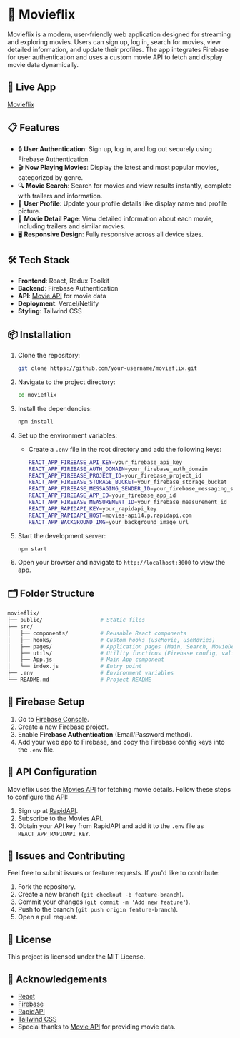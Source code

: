 
# 🎥 Movieflix

Movieflix is a modern, user-friendly web application designed for streaming and exploring movies. Users can sign up, log in, search for movies, view detailed information, and update their profiles. The app integrates Firebase for user authentication and uses a custom movie API to fetch and display movie data dynamically.

## 🚀 Live App

[Movieflix ](https://movieflix-7b709.web.app/signin)

## 📋 Features

- 🔒 **User Authentication**: Sign up, log in, and log out securely using Firebase Authentication.
- 🎬 **Now Playing Movies**: Display the latest and most popular movies, categorized by genre.
- 🔍 **Movie Search**: Search for movies and view results instantly, complete with trailers and information.
- 📝 **User Profile**: Update your profile details like display name and profile picture.
- 🎥 **Movie Detail Page**: View detailed information about each movie, including trailers and similar movies.
- 🖥️ **Responsive Design**: Fully responsive across all device sizes.

## 🛠️ Tech Stack

- **Frontend**: React, Redux Toolkit
- **Backend**: Firebase Authentication
- **API**: [Movie API](https://rapidapi.com/movies-api14) for movie data
- **Deployment**: Vercel/Netlify
- **Styling**: Tailwind CSS

## 📦 Installation

1. Clone the repository:
   ```bash
   git clone https://github.com/your-username/movieflix.git
   ```

2. Navigate to the project directory:
   ```bash
   cd movieflix
   ```

3. Install the dependencies:
   ```bash
   npm install
   ```

4. Set up the environment variables:
   - Create a `.env` file in the root directory and add the following keys:
     ```bash
     REACT_APP_FIREBASE_API_KEY=your_firebase_api_key
     REACT_APP_FIREBASE_AUTH_DOMAIN=your_firebase_auth_domain
     REACT_APP_FIREBASE_PROJECT_ID=your_firebase_project_id
     REACT_APP_FIREBASE_STORAGE_BUCKET=your_firebase_storage_bucket
     REACT_APP_FIREBASE_MESSAGING_SENDER_ID=your_firebase_messaging_sender_id
     REACT_APP_FIREBASE_APP_ID=your_firebase_app_id
     REACT_APP_FIREBASE_MEASUREMENT_ID=your_firebase_measurement_id
     REACT_APP_RAPIDAPI_KEY=your_rapidapi_key
     REACT_APP_RAPIDAPI_HOST=movies-api14.p.rapidapi.com
     REACT_APP_BACKGROUND_IMG=your_background_image_url
     ```

5. Start the development server:
   ```bash
   npm start
   ```

6. Open your browser and navigate to `http://localhost:3000` to view the app.

## 🗂️ Folder Structure

```bash
movieflix/
├── public/                  # Static files
├── src/
│   ├── components/          # Reusable React components
│   ├── hooks/               # Custom hooks (useMovie, useMovies)
│   ├── pages/               # Application pages (Main, Search, MovieDetail, etc.)
│   ├── utils/               # Utility functions (Firebase config, validation, constants,redux store)
│   ├── App.js               # Main App component
│   └── index.js             # Entry point
├── .env                     # Environment variables
└── README.md                # Project README
```

## 🔑 Firebase Setup

1. Go to [Firebase Console](https://console.firebase.google.com/).
2. Create a new Firebase project.
3. Enable **Firebase Authentication** (Email/Password method).
4. Add your web app to Firebase, and copy the Firebase config keys into the `.env` file.

## 🔧 API Configuration

Movieflix uses the [Movies API](https://rapidapi.com/movies-api14) for fetching movie details. Follow these steps to configure the API:

1. Sign up at [RapidAPI](https://rapidapi.com/).
2. Subscribe to the Movies API.
3. Obtain your API key from RapidAPI and add it to the `.env` file as `REACT_APP_RAPIDAPI_KEY`.

## 🐛 Issues and Contributing

Feel free to submit issues or feature requests. If you'd like to contribute:
1. Fork the repository.
2. Create a new branch (`git checkout -b feature-branch`).
3. Commit your changes (`git commit -m 'Add new feature'`).
4. Push to the branch (`git push origin feature-branch`).
5. Open a pull request.

## 📜 License

This project is licensed under the MIT License.

## 🙌 Acknowledgements

- [React](https://reactjs.org/)
- [Firebase](https://firebase.google.com/)
- [RapidAPI](https://rapidapi.com/)
- [Tailwind CSS](https://tailwindcss.com/)
- Special thanks to [Movie API](https://rapidapi.com/movies-api14) for providing movie data.
